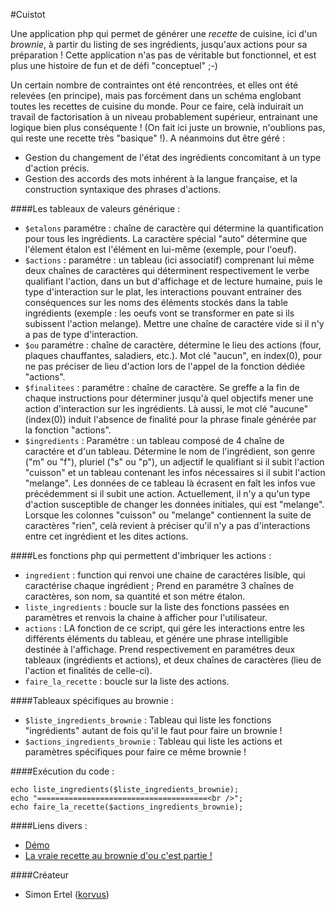 #Cuistot

Une application php qui permet de générer une *recette* de cuisine, ici d'un *brownie*, à partir du listing de ses ingrédients, jusqu'aux actions pour sa préparation ! Cette application n'as pas de véritable but fonctionnel, et est plus une histoire de fun et de défi "conceptuel" ;-\)

Un certain nombre de contraintes ont été rencontrées, et elles ont été relevées (en principe), mais pas forcément dans un schéma englobant toutes les recettes de cuisine du monde. Pour ce faire, celà induirait un travail de factorisation à un niveau probablement supérieur, entrainant une logique bien plus conséquente ! \(On fait ici juste un brownie, n'oublions pas, qui reste une recette très "basique" !\). A néanmoins dut être géré :

* Gestion du changement de l'état des ingrédients concomitant à un type d'action précis.
* Gestion des accords des mots inhérent à la langue française, et la construction syntaxique des phrases d'actions.

####Les tableaux de valeurs générique :

* `$etalons` paramétre : chaîne de caractère qui détermine la quantification pour tous les ingrédients. La caractère spécial "auto" détermine que l'élement étalon est l'élément en lui-même \(exemple, pour l'oeuf\).
* `$actions` : paramétre : un tableau (ici associatif) comprenant lui même deux chaînes de caractères qui déterminent respectivement le verbe qualifiant l'action, dans un but d'affichage et de lecture humaine, puis le type d'interaction sur le plat, les interactions pouvant entrainer des conséquences sur les noms des éléments stockés dans la table ingrédients (exemple : les oeufs vont se transformer en pate si ils subissent l'action melange). Mettre une chaîne de caractére vide si il n'y a pas de type d'interaction.
* `$ou` paramétre : chaîne de caractère, détermine le lieu des actions \(four, plaques chauffantes, saladiers, etc.\). Mot clé "aucun", en index\(0\), pour ne pas préciser de lieu d'action lors de l'appel de la fonction dédiée "actions".
* `$finalitees` : paramétre : chaîne de caractère. Se greffe a la fin de chaque instructions pour déterminer jusqu'à quel objectifs mener une action d'interaction sur les ingrédients. Là aussi, le mot clé "aucune" \(index\(0\)\) induit l'absence de finalité pour la phrase finale générée par la fonction "actions".
* `$ingredients` : Paramétre : un tableau composé de 4 chaîne de caractére et d'un tableau. Détermine le nom de l'ingrédient, son genre \("m" ou "f"\), pluriel \("s" ou "p"\), un adjectif le qualifiant si il subit l'action "cuisson" et un tableau contenant les infos nécessaires si il subit l'action "melange". Les données de ce tableau là écrasent en faît les infos vue précédemment si il subit une action. Actuellement, il n'y a qu'un type d'action susceptible de changer les données initiales, qui est "melange". Lorsque les colonnes "cuisson" ou "melange" contiennent la suite de caractères "rien", celà revient à préciser qu'il n'y a pas d'interactions entre cet ingrédient et les dites actions.

####Les fonctions php qui permettent d'imbriquer les actions :

* `ingredient` : function qui renvoi une chaine de caractéres lisible, qui caractérise chaque ingrédient ; Prend en paramétre 3 chaînes de caractères, son nom, sa quantité et son métre étalon.
* `liste_ingredients` : boucle sur la liste des fonctions passées en paramètres et renvois la chaine à afficher pour l'utilisateur.
* `actions` : LA fonction de ce script, qui gére les interactions entre les différents éléments du tableau, et génére une phrase intelligible destinée à l'affichage. Prend respectivement en paramétres deux tableaux \(ingrédients et actions\), et deux chaînes de caractères \(lieu de l'action et finalités de celle-ci\).
* `faire_la_recette` : boucle sur la liste des actions.

####Tableaux spécifiques au brownie :
* `$liste_ingredients_brownie` : Tableau qui liste les fonctions "ingrédients" autant de fois qu'il le faut pour faire un brownie !
* `$actions_ingredients_brownie` : Tableau qui liste les actions et paramètres spécifiques pour faire ce même brownie !

####Exécution du code :

	echo liste_ingredients($liste_ingredients_brownie);
	echo "======================================<br />";
	echo faire_la_recette($actions_ingredients_brownie);

####Liens divers :
* [Démo](http://simonertel.net/dossiers/cuistotDemo.php)
* [La vraie recette au brownie d'ou c'est partie !](http://simonertel.net/blog/recette-du-brownie-au-chocolat/)
	
####Créateur

  * Simon Ertel ([korvus](https://github.com/korvus08))